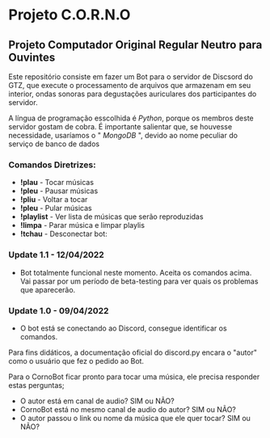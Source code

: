 # Projeto C.O.R.N.O
## Projeto Computador Original Regular Neutro para Ouvintes

Este repositório consiste em fazer um Bot para o servidor de Discsord do GTZ, que execute o processamento de arquivos que armazenam em seu interior, ondas sonoras para degustações auriculares dos participantes do servidor. 

A língua de programação esscolhida é *Python*, porque os membros deste servidor gostam de cobra. É importante salientar que, se houvesse necessidade, usaríamos o " *MongoDB* ", devido ao nome peculiar do serviço de banco de dados

### Comandos Diretrizes:

- **!plau** - Tocar músicas
- **!pleu** - Pausar músicas
- **!pliu** - Voltar a tocar
- **!pleu** - Pular músicas
- **!playlist** - Ver lista de músicas que serão reproduzidas
- **!limpa** - Parar música e limpar playlis
- **!tchau** - Desconectar bot:

### Update 1.1 - 12/04/2022

- Bot totalmente funcional neste momento. Aceita os comandos acima. Vai passar por um período de beta-testing para ver quais os problemas que aparecerão.

### Update 1.0 - 09/04/2022

- O bot está se conectando ao Discord, consegue identificar os comandos.

Para fins didáticos, a documentação oficial do discord.py encara o "autor" como o usuário que fez o pedido ao Bot.

Para o CornoBot ficar pronto para tocar uma música, ele precisa responder estas perguntas;

- O autor está em canal de audio? SIM ou NÃO?
- CornoBot está no mesmo canal de audio do autor? SIM ou NÃO?
- O autor passou o link ou nome da música que ele quer tocar? SIM ou NÃO?